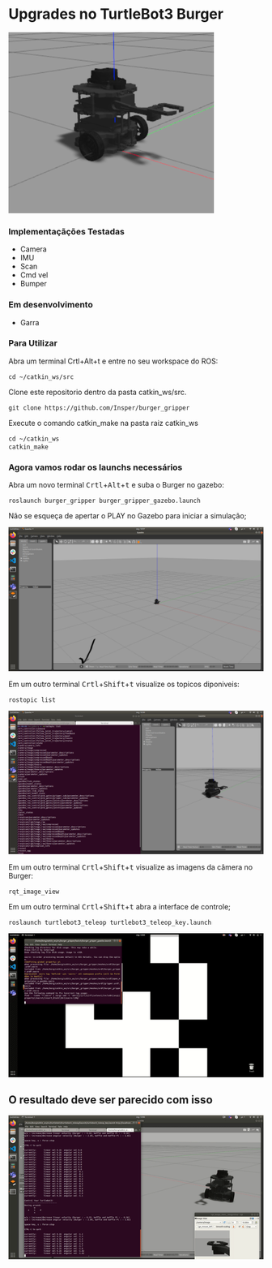 # Upgrades no TurtleBot3 Burger 
 ![rostopic_list](img/burger.png)   
### Implementaçãções Testadas

 -   Camera
 -   IMU
 -   Scan
 -   Cmd vel
 -   Bumper

### Em desenvolvimento

  - Garra


### Para Utilizar

Abra um terminal Crtl+Alt+t e entre no seu workspace do ROS:

    cd ~/catkin_ws/src
    
Clone este repositorio dentro da pasta catkin_ws/src.

    git clone https://github.com/Insper/burger_gripper



Execute o comando catkin_make na pasta raiz catkin_ws   


    cd ~/catkin_ws
    catkin_make

### Agora vamos rodar os launchs necessários


Abra um novo terminal <kbd>Crtl</kbd>+<kbd>Alt</kbd>+<kbd>t</kbd> e suba o Burger no gazebo:

    roslaunch burger_gripper burger_gripper_gazebo.launch  
    

Não se esqueça de apertar o PLAY no Gazebo para iniciar a simulação;

![aperte o play](img/play_burger.png) 

Em um outro terminal  <kbd>Crtl</kbd>+<kbd>Shift</kbd>+<kbd>t</kbd> visualize os topicos diponiveis:

    rostopic list

 ![rostopic_list](img/rostopic_list.png)   
    
Em um outro terminal  <kbd>Crtl</kbd>+<kbd>Shift</kbd>+<kbd>t</kbd> visualize as imagens da câmera no Burger:

    rqt_image_view


Em um outro terminal  <kbd>Crtl</kbd>+<kbd>Shift</kbd>+<kbd>t</kbd> abra a interface de controle;

    roslaunch turtlebot3_teleop turtlebot3_teleop_key.launch

  ![rodando os comandos](img/rodando_burger.gif)  
  
 ## O resultado deve ser parecido com isso 
  
 ![O resultado deve ser parecido com isso](img/girando.gif)
 


 
 



    
    
    
    
    
 

